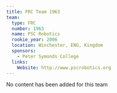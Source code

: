 ```yaml
---
title: FRC Team 1963
team:
  type: FRC
  number: 1963
  name: PSC Robotics
  rookie_year: 2006
  location: Winchester, ENG, Kingdom
  sponsors:
    - Peter Symonds College
  links:
    Website: http://www.pscrobotics.org
---
```

No content has been added for this team